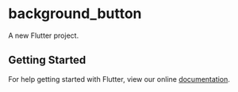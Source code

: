 # background_button

A new Flutter project.

## Getting Started

For help getting started with Flutter, view our online
[documentation](https://flutter.io/).
